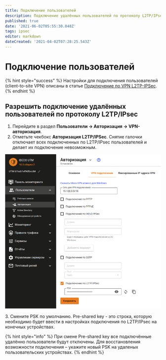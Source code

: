 ```yaml
---
title: Подключение пользователей
description: Подключение удалённых пользователей по протоколу L2TP/IPsec.
published: true
date: '2021-06-02T05:55:30.048Z'
tags: ipsec
editor: markdown
dateCreated: '2021-04-02T07:28:25.543Z'
---
```


# Подключение пользователей

{% hint style="success" %}
Настройки для подключения пользователей (client-to-site VPN) описаны в статье [Подключение по VPN L2TP-IPSec](../../client-to-site/l2tp-ipsec.md).
{% endhint %}

## Разрешить подключение удалённых пользователей по протоколу L2TP/IPsec

1. Перейдите в раздел **Пользователи -> Авторизация -> VPN-авторизация**.
2. Отметьте чекбокс **Авторизация L2TP/IPSec**. Снятие галочки отключает всех подключенных по L2TP/IPsec пользователей и делает их подключение невозможным.

![](../../../../../.gitbook/assets/auth-l2tp-ipsec.png)

3\. Смените PSK по умолчанию. Pre-shared key - это строка, которую необходимо будет ввести в настройках подключения по L2TP/IPsec на конечных устройствах.

{% hint style="info" %}
При смене Pre-shared key все подключённые удалённо пользователи будут отключены. Для восстановления возможности подключения – укажите новый PSK на удаленых пользовательских устройствах.&#x20;
{% endhint %}
